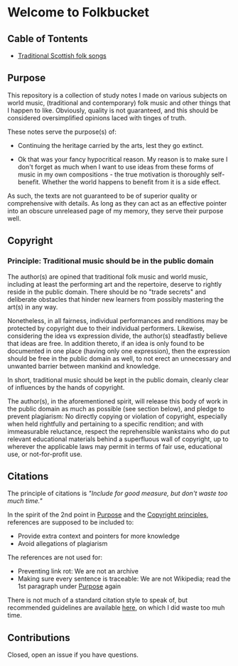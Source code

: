 # Welcome to Folkbucket

## Cable of Tontents

- [Traditional Scottish folk songs](./scottish-ballads/_index.md)

## Purpose

This repository is a collection of study notes I made on various subjects on world music, (traditional and contemporary) folk music and other things that I happen to like. Obviously, quality is not guaranteed, and this should be considered oversimplified opinions laced with tinges of truth.

These notes serve the purpose(s) of:

- Continuing the heritage carried by the arts, lest they go extinct.
  
- Ok that was your fancy hypocritical reason. My reason is to make sure I don't forget as much when I want to use ideas from these forms of music in my own compositions - the true motivation is thoroughly self-benefit. Whether the world happens to benefit from it is a side effect.

As such, the texts are not guaranteed to be of superior quality or comprehensive with details. As long as they can act as an effective pointer into an obscure unreleased page of my memory, they serve their purpose well.

## Copyright

### Principle: Traditional music should be in the public domain

The author(s) are opined that traditional folk music and world music, including at least the performing art and the repertoire, deserve to rightly reside in the public domain. There should be no "trade secrets" and deliberate obstacles that hinder new learners from possibly mastering the art(s) in any way.

Nonetheless, in all fairness, individual performances and renditions may be protected by copyright due to their individual performers. Likewise, considering the idea vs expression divide, the author(s) steadfastly believe that ideas are free. In addition thereto, if an idea is only found to be documented in one place (having only one expression), then the expression should be free in the public domain as well, to not erect an unnecessary and unwanted barrier between mankind and knowledge.

In short, traditional music should be kept in the public domain, cleanly clear of influences by the hands of copyright.

The author(s), in the aforementioned spirit, will release this body of work in the public domain as much as possible (see section below), and pledge to prevent plagiarism: No directly copying or violation of copyright, especially when held rightfully and pertaining to a specific rendition; and with immeasurable reluctance, respect the reprehensible wankstains who do put relevant educational materials behind a superfluous wall of copyright, up to wherever the applicable laws may permit in terms of fair use, educational use, or not-for-profit use.

## Citations

The principle of citations is _"Include for good measure, but don't waste too much time."_

In the spirit of the 2nd point in [Purpose](#purpose) and the [Copyright principles](#principle-traditional-music-should-be-in-the-public-domain), references are supposed to be included to:

- Provide extra context and pointers for more knowledge
- Avoid allegations of plagiarism

The references are not used for:

- Preventing link rot: We are not an archive
- Making sure every sentence is traceable: We are not Wikipedia; read the 1st paragraph under [Purpose](#purpose) again

There is not much of a standard citation style to speak of, but recommended guidelines are available [here](./citations.md), on which I did waste too muh time.

## Contributions
Closed, open an issue if you have questions.
